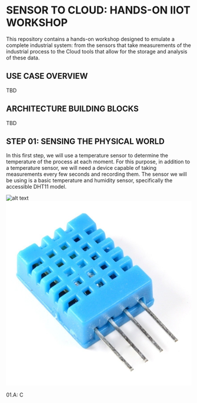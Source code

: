 # SENSOR TO CLOUD: HANDS-ON IIOT WORKSHOP

This repository contains a hands-on workshop designed to emulate a complete industrial system: from the sensors that take measurements of the industrial process to the Cloud tools that allow for the storage and analysis of these data.

## USE CASE OVERVIEW
TBD

## ARCHITECTURE BUILDING BLOCKS
TBD

## STEP 01: SENSING THE PHYSICAL WORLD
In this first step, we will use a temperature sensor to determine the temperature of the process at each moment. For this purpose, in addition to a temperature sensor, we will need a device capable of taking measurements every few seconds and recording them. The sensor we will be using is a basic temperature and humidity sensor, specifically the accessible DHT11 model.

![alt text](https://github.com/[username]/[reponame]/blob/[branch]/image.jpg?raw=true)
![imagen dht11](https://github.com/JBsCorner/iiot-workshop/blob/main/images/dht11.PNG?raw=true)

01.A: C

